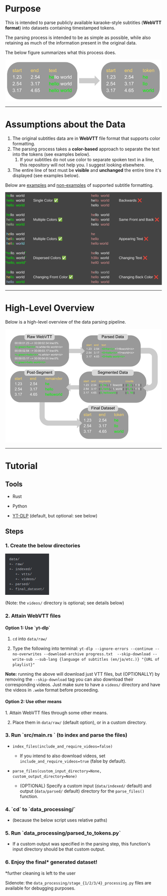 <h1>Purpose</h1>

This is intended to parse publicly available karaoke-style subtitles (<b>WebVTT format</b>)
into datasets containing timestamped tokens.

The parsing process is intended to be as simple as possible,
while also retaining as much of the information present in the original data.

The below figure summarizes what this process does.

![image of process](about/input_output.png "Process")

___

<h1>Assumptions about the Data</h1>

1. The original subtitles data are in <b>WebVTT</b> file format that supports color formatting.
2. The parsing process takes a <b>color-based</b> approach to separate the text into the tokens (see examples below).
   1. If your subtitles do not use color to separate spoken text in a line, 
   this repository will not help you. I suggest looking elsewhere.
3. The entire line of text must be <b>visible</b> and <b>unchanged</b> the entire time it's displayed (see examples below).

Below are <u>examples</u> and <u>non-examples</u> of supported subtitle formatting.</h3>

![image of examples and nonexamples of supported color formats](about/examples.png "Examples")


---
<h1>High-Level Overview</h1>

Below is a high-level overview of the data parsing pipeline.

![Pipeline](about/pipeline.png "Pipeline")

___

<h1>Tutorial</h1>

<h2>Tools</h2>

- Rust

- Python

- [YT-DLP](https://github.com/yt-dlp) (default, but optional: see below)

<h2>Steps</h2>
<h3>1. Create the below directories</h3>

![Directory Structure](about/directories.png)

(Note: the `videos/` directory is optional; see details below)

<h3>2. Attain WebVTT files</h3>

<h4>Option 1: Use `yt-dlp`</h4>

1. `cd` into `data/raw/`

2. Type the following into terminal:
`yt-dlp --ignore-errors --continue --no-overwrites --download-archive progress.txt 
    --skip-download --write-sub --sub-lang {language of subtitles (en/ja/etc.)} "{URL of playlist}"`

<b>Note:</b> running the above will download just VTT files, 
but (OPTIONALLY) by removing the `--skip-download` tag you can also download their corresponding videos.
Just make sure to have a `videos/` directory and have the videos in `.webm` format before proceeding.

<h4>Option 2: Use other means</h4>
1. Attain WebVTT files through some other means.

2. Place them in `data/raw/` (default option), or in a custom directory.

<h3>3. Run `src/main.rs ` (to index and parse the files)</h3>

- `index_files(include_and_require_videos=false)`

  - If you intend to also download videos, set `include_and_require_videos=true` (false by default).

- `parse_files(custom_input_directory=None, custom_output_directory=None)`

  - (OPTIONAL) Specify a custom input (`data/indexed/` default)
   and output (`data/parsed/` default) directory for the `parse_files()` function.

<h3>4. `cd` to `data_processing/`</h3>

- (because the below script uses relative paths)

<h3>5. Run `data_processing/parsed_to_tokens.py`</h3>

- If a custom output was specified in the parsing step, this function's input directory should be that custom output.

<h3>6. Enjoy the final* generated dataset!</h3>
*further cleaning is left to the user

Sidenote: the `data_processing/stage_{1/2/3/4}_processing.py` files are available for debugging purposes.









